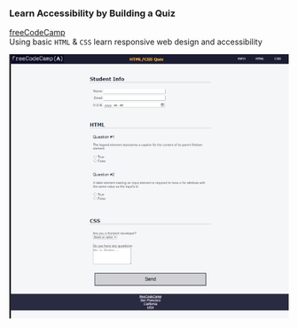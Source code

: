 ### Learn Accessibility by Building a Quiz
[freeCodeCamp](https://www.freecodecamp.org/learn/2022/responsive-web-design/learn-accessibility-by-building-a-quiz/step-1)<br>
Using basic ```HTML``` & ```CSS``` learn responsive web design and accessibility

![](./Quiz.png)
